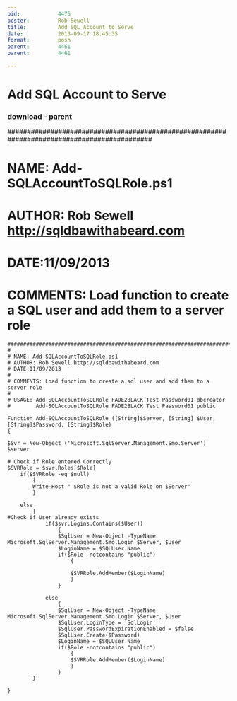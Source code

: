 ```yaml
---
pid:            4475
poster:         Rob Sewell
title:          Add SQL Account to Serve
date:           2013-09-17 18:45:35
format:         posh
parent:         4461
parent:         4461

---
```


# Add SQL Account to Serve

### [download](4475.ps1) - [parent](4461.md)

#############################################################################################
#
# NAME: Add-SQLAccountToSQLRole.ps1
# AUTHOR: Rob Sewell http://sqldbawithabeard.com
# DATE:11/09/2013
#
# COMMENTS: Load function to create a SQL user and add them to a server role

```posh
#############################################################################################
#
# NAME: Add-SQLAccountToSQLRole.ps1
# AUTHOR: Rob Sewell http://sqldbawithabeard.com
# DATE:11/09/2013
#
# COMMENTS: Load function to create a sql user and add them to a server role
#
# USAGE: Add-SQLAccountToSQLRole FADE2BLACK Test Password01 dbcreator
#        Add-SQLAccountToSQLRole FADE2BLACK Test Password01 public

Function Add-SQLAccountToSQLRole ([String]$Server, [String] $User, [String]$Password, [String]$Role)
{

$Svr = New-Object ('Microsoft.SqlServer.Management.Smo.Server') $server

# Check if Role entered Correctly
$SVRRole = $svr.Roles[$Role]
    if($SVRRole -eq $null)
        {
        Write-Host " $Role is not a valid Role on $Server"
        }

    else
        {
#Check if User already exists
    		if($svr.Logins.Contains($User))
			    {
                $SqlUser = New-Object -TypeName Microsoft.SqlServer.Management.Smo.Login $Server, $User
                $LoginName = $SQLUser.Name
                if($Role -notcontains "public")
                    {
                    
                    $SVRRole.AddMember($LoginName)
                    }
                }

            else
                {
                $SqlUser = New-Object -TypeName Microsoft.SqlServer.Management.Smo.Login $Server, $User
                $SqlUser.LoginType = 'SqlLogin'
                $SqlUser.PasswordExpirationEnabled = $false
                $SqlUser.Create($Password)
                $LoginName = $SQLUser.Name
                if($Role -notcontains "public")
                    {
                    $SVRRole.AddMember($LoginName)
                    }
                }
        }

}


```
